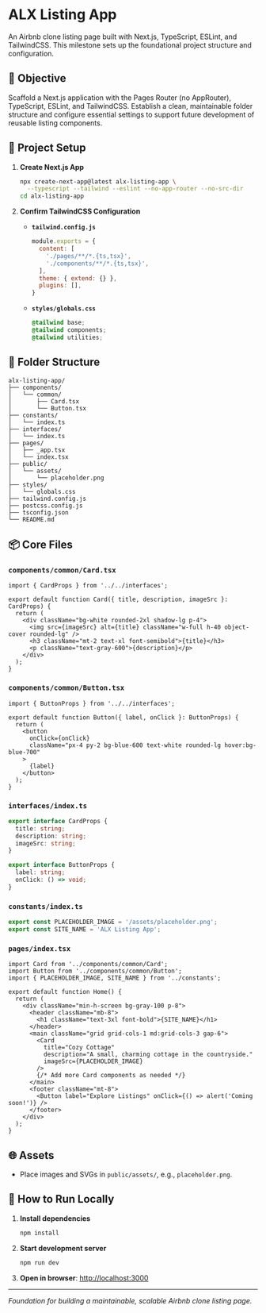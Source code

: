 # ALX Listing App

An Airbnb clone listing page built with Next.js, TypeScript, ESLint, and TailwindCSS. This milestone sets up the foundational project structure and configuration.

## 🎯 Objective

Scaffold a Next.js application with the Pages Router (no AppRouter), TypeScript, ESLint, and TailwindCSS. Establish a clean, maintainable folder structure and configure essential settings to support future development of reusable listing components.

## 🚀 Project Setup

1. **Create Next.js App**

   ```bash
   npx create-next-app@latest alx-listing-app \
     --typescript --tailwind --eslint --no-app-router --no-src-dir
   cd alx-listing-app
   ```

2. **Confirm TailwindCSS Configuration**

   * **`tailwind.config.js`**

     ```js
     module.exports = {
       content: [
         './pages/**/*.{ts,tsx}',
         './components/**/*.{ts,tsx}',
       ],
       theme: { extend: {} },
       plugins: [],
     }
     ```

   * **`styles/globals.css`**

     ```css
     @tailwind base;
     @tailwind components;
     @tailwind utilities;
     ```

## 📁 Folder Structure

```
alx-listing-app/
├── components/
│   └── common/
│       ├── Card.tsx
│       └── Button.tsx
├── constants/
│   └── index.ts
├── interfaces/
│   └── index.ts
├── pages/
│   ├── _app.tsx
│   └── index.tsx
├── public/
│   └── assets/
│       └── placeholder.png
├── styles/
│   └── globals.css
├── tailwind.config.js
├── postcss.config.js
├── tsconfig.json
└── README.md
```

## 📦 Core Files

### `components/common/Card.tsx`

```tsx
import { CardProps } from '../../interfaces';

export default function Card({ title, description, imageSrc }: CardProps) {
  return (
    <div className="bg-white rounded-2xl shadow-lg p-4">
      <img src={imageSrc} alt={title} className="w-full h-40 object-cover rounded-lg" />
      <h3 className="mt-2 text-xl font-semibold">{title}</h3>
      <p className="text-gray-600">{description}</p>
    </div>
  );
}
```

### `components/common/Button.tsx`

```tsx
import { ButtonProps } from '../../interfaces';

export default function Button({ label, onClick }: ButtonProps) {
  return (
    <button
      onClick={onClick}
      className="px-4 py-2 bg-blue-600 text-white rounded-lg hover:bg-blue-700"
    >
      {label}
    </button>
  );
}
```

### `interfaces/index.ts`

```ts
export interface CardProps {
  title: string;
  description: string;
  imageSrc: string;
}

export interface ButtonProps {
  label: string;
  onClick: () => void;
}
```

### `constants/index.ts`

```ts
export const PLACEHOLDER_IMAGE = '/assets/placeholder.png';
export const SITE_NAME = 'ALX Listing App';
```

### `pages/index.tsx`

```tsx
import Card from '../components/common/Card';
import Button from '../components/common/Button';
import { PLACEHOLDER_IMAGE, SITE_NAME } from '../constants';

export default function Home() {
  return (
    <div className="min-h-screen bg-gray-100 p-8">
      <header className="mb-8">
        <h1 className="text-3xl font-bold">{SITE_NAME}</h1>
      </header>
      <main className="grid grid-cols-1 md:grid-cols-3 gap-6">
        <Card
          title="Cozy Cottage"
          description="A small, charming cottage in the countryside."
          imageSrc={PLACEHOLDER_IMAGE}
        />
        {/* Add more Card components as needed */}
      </main>
      <footer className="mt-8">
        <Button label="Explore Listings" onClick={() => alert('Coming soon!')} />
      </footer>
    </div>
  );
}
```

## 🌐 Assets

* Place images and SVGs in `public/assets/`, e.g., `placeholder.png`.

## 📖 How to Run Locally

1. **Install dependencies**

   ```bash
   npm install
   ```
2. **Start development server**

   ```bash
   npm run dev
   ```
3. **Open in browser**: [http://localhost:3000](http://localhost:3000)

---

*Foundation for building a maintainable, scalable Airbnb clone listing page.*
